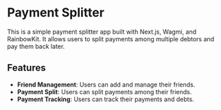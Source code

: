# Payment Splitter

This is a simple payment splitter app built with Next.js, Wagmi, and RainbowKit. It allows users to split payments among multiple debtors and pay them back later.

## Features

- **Friend Management**: Users can add and manage their friends.
- **Payment Split**: Users can split payments among their friends.
- **Payment Tracking**: Users can track their payments and debts. 
